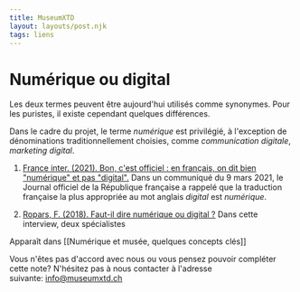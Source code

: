```yaml
---
title: MuseumXTD
layout: layouts/post.njk
tags: liens
---
```

# Numérique ou digital 
Les deux termes peuvent être aujourd'hui utilisés comme synonymes. Pour les puristes, il existe cependant quelques différences. 

Dans le cadre du projet, le terme *numérique* est privilégié, à l'exception de dénominations traditionnellement choisies, comme *communication digitale*, *marketing digital*.   

1. [France inter. (2021). Bon, c'est officiel : en français, on dit bien "numérique" et pas "digital".](https://www.radiofrance.fr/franceinter/bon-c-est-officiel-en-francais-on-dit-bien-numerique-et-pas-digital-4089609)
   Dans un communiqué du 9 mars 2021, le Journal officiel de la République française a rappelé que la traduction française la plus appropriée au mot anglais *digital* est *numérique*.

2. [Ropars, F. (2018). Faut-il dire numérique ou digital ?](https://www.blogdumoderateur.com/numerique-ou-digital/)
   Dans cette interview, deux spécialistes 


Apparaît dans [[Numérique et musée, quelques concepts clés]]

Vous n'êtes pas d'accord avec nous ou vous pensez pouvoir compléter cette note? N'hésitez pas à nous contacter à l'adresse suivante: [info@museumxtd.ch](mailto:info@museumxtd.ch)
